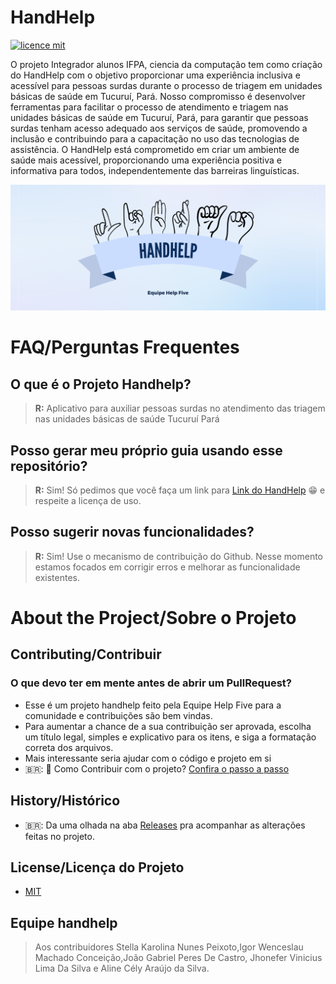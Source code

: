 # HandHelp

[![licence mit](https://img.shields.io/badge/licence-MIT-blue.svg)](./License)

O projeto Integrador alunos IFPA, ciencia da computação tem como criação do HandHelp  com o objetivo proporcionar uma experiência inclusiva e acessível para pessoas surdas durante o processo de triagem em unidades básicas de saúde em Tucuruí, Pará. Nosso compromisso é desenvolver ferramentas para facilitar o processo de atendimento e triagem nas unidades básicas de saúde em Tucuruí, Pará, para garantir que pessoas surdas tenham acesso adequado aos serviços de saúde, promovendo a inclusão e contribuindo para a capacitação no uso das tecnologias de assistência. O HandHelp está comprometido em criar um ambiente de saúde mais acessível, proporcionando uma experiência positiva e informativa para todos, independentemente das barreiras linguísticas.

<p align="center">
   <img src="assets/images/handhelpbanner.png" />
</p>

# FAQ/Perguntas Frequentes

## O que é o Projeto Handhelp?
> **R:** Aplicativo para auxiliar pessoas surdas no atendimento das triagem nas unidades básicas de saúde Tucuruí Pará


## Posso gerar meu próprio guia usando esse repositório?
> **R:** Sim! Só pedimos que você faça um link para [Link do HandHelp](https://github.com/StellaKarolinaNunes/Projeto_Integrador)  😁 e respeite a licença de uso. 


## Posso sugerir novas funcionalidades?
> **R:** Sim! Use o mecanismo de contribuição do Github. Nesse momento estamos focados em corrigir erros e melhorar as funcionalidade existentes.

# About the Project/Sobre o Projeto

## Contributing/Contribuir

### O que devo ter em mente antes de abrir um PullRequest?
- Esse é um projeto handhelp feito pela Equipe Help Five para a comunidade e contribuições são bem vindas.
- Para aumentar a chance de a sua contribuição ser aprovada, escolha um título legal, simples e explicativo para os itens, e siga a formatação correta dos arquivos.
- Mais interessante seria ajudar com o código e projeto em si
- 🇧🇷: :purple_heart: Como Contribuir com o projeto? [Confira o passo a passo](./Contribuindo.md)


## History/Histórico
- 🇧🇷: Da uma olhada na aba [Releases](link) pra acompanhar as alterações feitas no projeto.

## License/Licença do Projeto

- [MIT](./License)

## Equipe handhelp 
> Aos contribuidores Stella Karolina Nunes Peixoto,Igor Wenceslau Machado Conceição,João Gabriel Peres De Castro, Jhonefer Vinicius Lima Da Silva e  Aline Cély Araújo da Silva.
